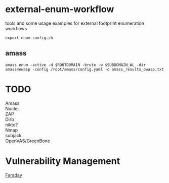 # external-enum-workflow
tools and some usage examples for external footprint enumeration workflows

`export enum-config.sh`

## amass

`amass enum -active -d $ROOTDOMAIN -brute -w $SUBDOMAIN_WL -dir amass4owasp -config /root/amass/config.yaml -o amass_results_owasp.txt`

# TODO
Amass <br>
Nuclei <br>
ZAP <br>
Dirb <br>
nikto?<br>
Nmap<br>
subjack<br>
OpenVAS/GreenBone<br>

# Vulnerability Management 
[Faraday](https://github.com/infobyte/faraday)

